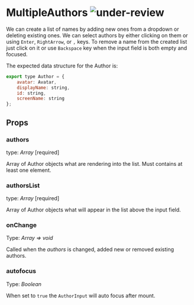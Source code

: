 # MultipleAuthors ![under-review](status-images/under-review.svg)

We can create a list of names by adding new ones from a dropdown or deleting existing ones. We can select authors by either clicking on them or using `Enter`, `RightArrow`, or `,` keys. To remove a name from the created list just click on it or use `Backspace` key when the input field is both empty and focused.

The expected data structure for the Author is:

```javascript
export type Author = {
	avatar: Avatar,
	displayName: string,
	id: string,
	screenName: string
};
```

<!-- STORY -->

## Props

### authors

type: _Array_ [required]

Array of Author objects what are rendering into the list. Must contains at least one element.

### authorsList

type: _Array_ [required]

Array of Author objects what will appear in the list above the input field.

### onChange

Type: _Array<Author> => void_

Called when the *authors* is changed, added new or removed existing authors.

### autofocus

Type: _Boolean_

When set to `true` the `AuthorInput` will auto focus after mount.

